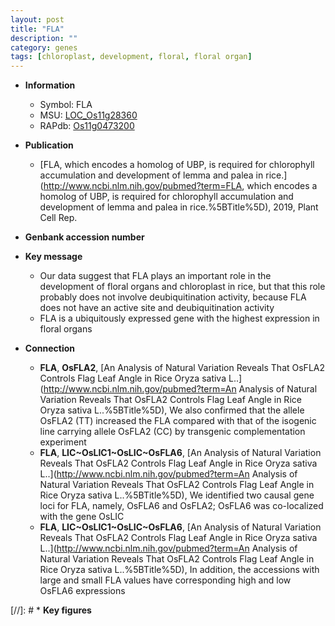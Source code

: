```yaml
---
layout: post
title: "FLA"
description: ""
category: genes
tags: [chloroplast, development, floral, floral organ]
---
```


* **Information**  
    + Symbol: FLA  
    + MSU: [LOC_Os11g28360](http://rice.uga.edu/cgi-bin/ORF_infopage.cgi?orf=LOC_Os11g28360)  
    + RAPdb: [Os11g0473200](https://rapdb.dna.affrc.go.jp/locus/?name=Os11g0473200)  

* **Publication**  
    + [FLA, which encodes a homolog of UBP, is required for chlorophyll accumulation and development of lemma and palea in rice.](http://www.ncbi.nlm.nih.gov/pubmed?term=FLA, which encodes a homolog of UBP, is required for chlorophyll accumulation and development of lemma and palea in rice.%5BTitle%5D), 2019, Plant Cell Rep.

* **Genbank accession number**  

* **Key message**  
    + Our data suggest that FLA plays an important role in the development of floral organs and chloroplast in rice, but that this role probably does not involve deubiquitination activity, because FLA does not have an active site and deubiquitination activity
    + FLA is a ubiquitously expressed gene with the highest expression in floral organs

* **Connection**  
    + __FLA__, __OsFLA2__, [An Analysis of Natural Variation Reveals That OsFLA2 Controls Flag Leaf Angle in Rice Oryza sativa L..](http://www.ncbi.nlm.nih.gov/pubmed?term=An Analysis of Natural Variation Reveals That OsFLA2 Controls Flag Leaf Angle in Rice Oryza sativa L..%5BTitle%5D),  We also confirmed that the allele OsFLA2 (TT) increased the FLA compared with that of the isogenic line carrying allele OsFLA2 (CC) by transgenic complementation experiment
    + __FLA__, __LIC~OsLIC1~OsLIC~OsFLA6__, [An Analysis of Natural Variation Reveals That OsFLA2 Controls Flag Leaf Angle in Rice Oryza sativa L..](http://www.ncbi.nlm.nih.gov/pubmed?term=An Analysis of Natural Variation Reveals That OsFLA2 Controls Flag Leaf Angle in Rice Oryza sativa L..%5BTitle%5D),  We identified two causal gene loci for FLA, namely, OsFLA6 and OsFLA2; OsFLA6 was co-localized with the gene OsLIC
    + __FLA__, __LIC~OsLIC1~OsLIC~OsFLA6__, [An Analysis of Natural Variation Reveals That OsFLA2 Controls Flag Leaf Angle in Rice Oryza sativa L..](http://www.ncbi.nlm.nih.gov/pubmed?term=An Analysis of Natural Variation Reveals That OsFLA2 Controls Flag Leaf Angle in Rice Oryza sativa L..%5BTitle%5D),  In addition, the accessions with large and small FLA values have corresponding high and low OsFLA6 expressions

[//]: # * **Key figures**  


